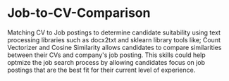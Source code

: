 # Job-to-CV-Comparison
Matching CV to Job postings to determine candidate suitability using text processing libraries such as docx2txt and sklearn library tools like; Count Vectorizer and Cosine Similarity allows candidates to compare similarities between their CVs and company's job posting. This skills could help optmize the job search process by allowing candidates focus on job postings that are the best fit for their current level of experience. 


